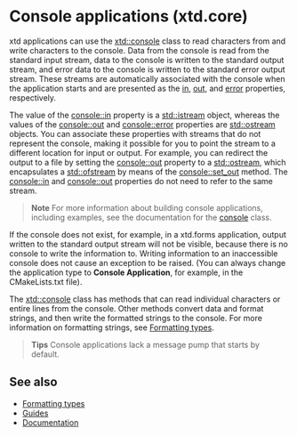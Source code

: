 # Console applications (xtd.core)

xtd applications can use the [xtd::console](https://gammasoft71.github.io/xtd/reference_guides/latest/classxtd_1_1console.html) class to read characters from and write characters to the console. 
Data from the console is read from the standard input stream, data to the console is written to the standard output stream, and error data to the console is written to the standard error output stream. 
These streams are automatically associated with the console when the application starts and are presented as the [in](https://gammasoft71.github.io/xtd/reference_guides/latest/classxtd_1_1console.html#a7c103233b3e74cb63538b48616b7fd02), [out](https://gammasoft71.github.io/xtd/reference_guides/latest/classxtd_1_1console.html#a923837ac84baf01726703e0474ca4888), and [error](https://gammasoft71.github.io/xtd/reference_guides/latest/classxtd_1_1console.html#a07c2c9e615422f0ab7321b3331e83c73) properties, respectively.


The value of the [console::in](https://gammasoft71.github.io/xtd/reference_guides/latest/classxtd_1_1console.html#a7c103233b3e74cb63538b48616b7fd02) property is a [std::istream](https://en.cppreference.com/w/cpp/io/basic_istream.html) object, whereas the values of the [console::out](https://gammasoft71.github.io/xtd/reference_guides/latest/classxtd_1_1console.html#a923837ac84baf01726703e0474ca4888) and [console::error](https://gammasoft71.github.io/xtd/reference_guides/latest/classxtd_1_1console.html#a07c2c9e615422f0ab7321b3331e83c73) properties are [std::ostream](https://en.cppreference.com/w/cpp/io/basic_ostream.html) objects. 
You can associate these properties with streams that do not represent the console, making it possible for you to point the stream to a different location for input or output. 
For example, you can redirect the output to a file by setting the [console::out](https://gammasoft71.github.io/xtd/reference_guides/latest/classxtd_1_1console.html#a923837ac84baf01726703e0474ca4888) property to a [std::ostream](https://en.cppreference.com/w/cpp/io/basic_ostream.html), which encapsulates a [std::ofstream](https://en.cppreference.com/w/cpp/io/basic_ofstream.html) by means of the [console::set_out](https://gammasoft71.github.io/xtd/reference_guides/latest/classxtd_1_1console.html#a87d167b8caea4c48a34906a6d5aa86c2) method. 
The [console::in](https://gammasoft71.github.io/xtd/reference_guides/latest/classxtd_1_1console.html#a7c103233b3e74cb63538b48616b7fd02) and [console::out](https://gammasoft71.github.io/xtd/reference_guides/latest/classxtd_1_1console.html#a923837ac84baf01726703e0474ca4888) properties do not need to refer to the same stream.

> **Note**
> For more information about building console applications, including examples, see the documentation for the [console](https://gammasoft71.github.io/xtd/reference_guides/latest/classxtd_1_1console.html) class. 

If the console does not exist, for example, in a xtd.forms application, output written to the standard output stream will not be visible, because there is no console to write the information to. 
Writing information to an inaccessible console does not cause an exception to be raised. (You can always change the application type to **Console Application**, for example, in the CMakeLists.txt file).

The [xtd::console](https://gammasoft71.github.io/xtd/reference_guides/latest/classxtd_1_1console.html) class has methods that can read individual characters or entire lines from the console. 
Other methods convert data and format strings, and then write the formatted strings to the console. 
For more information on formatting strings, see [Formatting types](/docs/documentation/guides/xtd.core/format_number_dates_other_types/overview).

> **Tips**
> Console applications lack a message pump that starts by default.

## See also
* [Formatting types](/docs/documentation/guides/xtd.core/format_number_dates_other_types/overview)
* [Guides](/docs/documentation/guides)
* [Documentation](/docs/documentation)

[//]: # (https://learn.microsoft.com/en-us/dotnet/standard/building-console-apps)
